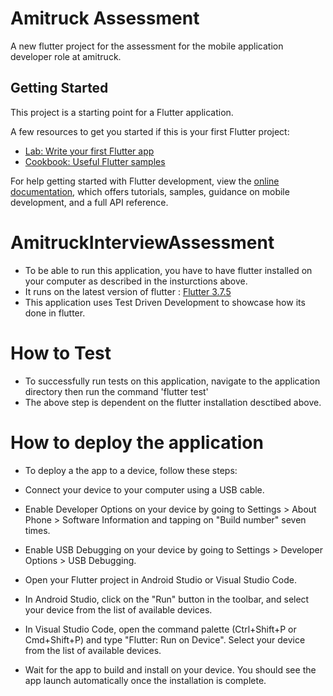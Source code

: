 # Amitruck Assessment

A new flutter project for the assessment for the mobile application developer role at amitruck.

## Getting Started

This project is a starting point for a Flutter application.

A few resources to get you started if this is your first Flutter project:

- [Lab: Write your first Flutter app](https://docs.flutter.dev/get-started/codelab)
- [Cookbook: Useful Flutter samples](https://docs.flutter.dev/cookbook)

For help getting started with Flutter development, view the
[online documentation](https://docs.flutter.dev/), which offers tutorials,
samples, guidance on mobile development, and a full API reference.
# AmitruckInterviewAssessment

- To be able to run this application, you have to have flutter installed on your computer as described in the insturctions above.
- It runs on the latest version of flutter : [Flutter 3.7.5](https://github.com/flutter/flutter/releases/tag/3.7.5)
- This application uses Test Driven Development to showcase how its done in flutter.

# How to Test
- To successfully run tests on this application, navigate to the application directory then run the
command 'flutter test'
- The above step is dependent on the flutter installation desctibed above.

# How to deploy the application

- To deploy a the app to a device, follow these steps:

- Connect your device to your computer using a USB cable.

- Enable Developer Options on your device by going to Settings > About Phone > Software Information and tapping on "Build number" seven times.

- Enable USB Debugging on your device by going to Settings > Developer Options > USB Debugging.

- Open your Flutter project in Android Studio or Visual Studio Code.

- In Android Studio, click on the "Run" button in the toolbar, and select your device from the list of available devices.

- In Visual Studio Code, open the command palette (Ctrl+Shift+P or Cmd+Shift+P) and type "Flutter: Run on Device". Select your device from the list of available devices.

- Wait for the app to build and install on your device. You should see the app launch automatically once the installation is complete.